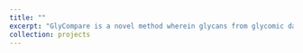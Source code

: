 ```yaml
---
title: ""
excerpt: "GlyCompare is a novel method wherein glycans from glycomic data are decomposed to a minimal set of intermediate substructures, thus incorporating shared intermediate glycan substructures into all comparisons of glycans. It takes glycan abundance table and variable annotation file as input and output motif abundance table with optional clustering analysis graph. [GlyCompare GitHub](https://github.com/LewisLabUCSD/GlyCompare) <img src='/images/white_bar.png' style='float:right'> <img src='/images/glycompare.png' width='131' height='178' style='float:right'>"
collection: projects
---
```

